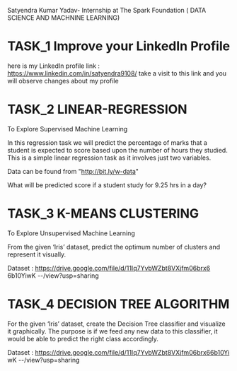 Satyendra Kumar Yadav- 
Internship at The Spark Foundation ( DATA SCIENCE AND MACHNINE LEARNING)

# TASK_1 Improve your LinkedIn Profile
here is my LinkedIn profile link : https://www.linkedin.com/in/satyendra9108/
take a visit to this link and you will observe changes about my profile

# TASK_2   LINEAR-REGRESSION
To Explore Supervised Machine Learning

In this regression task we will predict the percentage of marks that a student is expected to score based upon the
number of hours they studied. This is a simple linear regression task as it involves just two variables.

Data can be found from "http://bit.ly/w-data"

What will be predicted score if a student study for 9.25 hrs in a
day?

# TASK_3  K-MEANS CLUSTERING
To Explore Unsupervised Machine Learning

From the given ‘Iris’ dataset, predict the optimum number of
clusters and represent it visually.

Dataset :
https://drive.google.com/file/d/11Iq7YvbWZbt8VXjfm06brx6
6b10YiwK --/view?usp=sharing


# TASK_4  DECISION TREE ALGORITHM

For the given ‘Iris’ dataset, create the Decision Tree classifier and
visualize it graphically. The purpose is if we feed any new data to this
classifier, it would be able to predict the right class accordingly.

Dataset :
https://drive.google.com/file/d/11Iq7YvbWZbt8VXjfm06brx66b10Yi
wK --/view?usp=sharing
